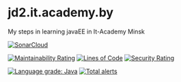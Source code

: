 # jd2.it.academy.by
My steps in learning javaEE in It-Academy Minsk

[![SonarCloud](https://sonarcloud.io/images/project_badges/sonarcloud-black.svg)](https://sonarcloud.io/summary/new_code?id=JustShooter_jd2.it.academy.by)

[![Maintainability Rating](https://sonarcloud.io/api/project_badges/measure?project=JustShooter_jd2.it.academy.by&metric=sqale_rating)](https://sonarcloud.io/summary/new_code?id=JustShooter_jd2.it.academy.by)
[![Lines of Code](https://sonarcloud.io/api/project_badges/measure?project=JustShooter_jd2.it.academy.by&metric=ncloc)](https://sonarcloud.io/summary/new_code?id=JustShooter_jd2.it.academy.by)
[![Security Rating](https://sonarcloud.io/api/project_badges/measure?project=JustShooter_jd2.it.academy.by&metric=security_rating)](https://sonarcloud.io/summary/new_code?id=JustShooter_jd2.it.academy.by)

<a href="https://lgtm.com/projects/g/JustShooter/jd2.it.academy.by/context:java"><img alt="Language grade: Java" src="https://img.shields.io/lgtm/grade/java/g/JustShooter/jd2.it.academy.by.svg?logo=lgtm&logoWidth=18"/></a>
<a href="https://lgtm.com/projects/g/JustShooter/jd2.it.academy.by/alerts/"><img alt="Total alerts" src="https://img.shields.io/lgtm/alerts/g/JustShooter/jd2.it.academy.by.svg?logo=lgtm&logoWidth=18"/></a>